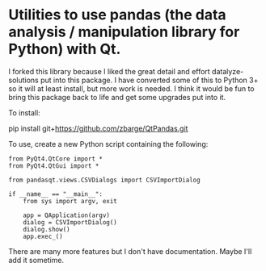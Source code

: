 # Utilities to use pandas (the data analysis / manipulation library for Python) with Qt.

I forked this library because I liked the great detail and effort datalyze-solutions put into this package.
I have converted some of this to Python 3+ so it will at least install, but more work is needed.
I think it would be fun to bring this package back to life and get some upgrades put into it.


To install:

pip install git+https://github.com/zbarge/QtPandas.git


To use, create a new Python script containing the following:
```
from PyQt4.QtCore import *
from PyQt4.QtGui import *

from pandasqt.views.CSVDialogs import CSVImportDialog

if __name__ == "__main__":
    from sys import argv, exit

    app = QApplication(argv)
    dialog = CSVImportDialog()
    dialog.show()
    app.exec_()
```

There are many more features but I don't have documentation. Maybe I'll add it sometime.

